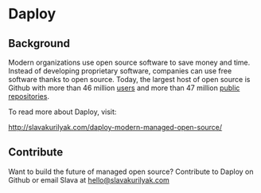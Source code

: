 # Daploy

## Background

Modern organizations use open source software to save money and time. Instead of developing proprietary software, companies can use free software thanks to open source. Today, the largest host of open source is Github with more than 46 million [users](https://github.com/search?q=type:user&type=Users) and more than 47 million [public repositories](https://github.com/search?q=is:public).

To read more about Daploy, visit: 

http://slavakurilyak.com/daploy-modern-managed-open-source/

## Contribute

Want to build the future of managed open source? Contribute to Daploy on Github or email Slava at [hello@slavakurilyak.com](mailto:hello@slavakurilyak.com?subject=Daploy)
